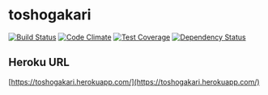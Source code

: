 toshogakari
============

[![Build Status](https://travis-ci.org/toshogakari/toshogakari.svg?branch=master)](https://travis-ci.org/toshogakari/toshogakari)
[![Code Climate](https://codeclimate.com/github/toshogakari/toshogakari/badges/gpa.svg)](https://codeclimate.com/github/toshogakari/toshogakari)
[![Test Coverage](https://codeclimate.com/github/toshogakari/toshogakari/badges/coverage.svg)](https://codeclimate.com/github/toshogakari/toshogakari/coverage)
[![Dependency Status](https://gemnasium.com/toshogakari/toshogakari.svg)](https://gemnasium.com/toshogakari/toshogakari)

Heroku URL
----------

[https://toshogakari.herokuapp.com/](https://toshogakari.herokuapp.com/)
